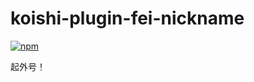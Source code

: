 # koishi-plugin-fei-nickname

[![npm](https://img.shields.io/npm/v/koishi-plugin-fei-nickname?style=flat-square)](https://www.npmjs.com/package/koishi-plugin-fei-nickname)

起外号！
